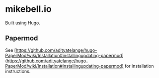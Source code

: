 # mikebell.io

Built using Hugo.

## Papermod

See [https://github.com/adityatelange/hugo-PaperMod/wiki/Installation#installingupdating-papermod](https://github.com/adityatelange/hugo-PaperMod/wiki/Installation#installingupdating-papermod) for installation instructions.